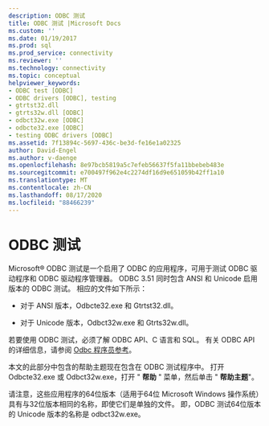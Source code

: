 ```yaml
---
description: ODBC 测试
title: ODBC 测试 |Microsoft Docs
ms.custom: ''
ms.date: 01/19/2017
ms.prod: sql
ms.prod_service: connectivity
ms.reviewer: ''
ms.technology: connectivity
ms.topic: conceptual
helpviewer_keywords:
- ODBC test [ODBC]
- ODBC drivers [ODBC], testing
- gtrtst32.dll
- gtrts32w.dll [ODBC]
- odbct32w.exe [ODBC]
- odbcte32.exe [ODBC]
- testing ODBC drivers [ODBC]
ms.assetid: 7f13894c-5697-436c-be3d-fe16e1a02325
author: David-Engel
ms.author: v-daenge
ms.openlocfilehash: 8e97bcb5819a5c7efeb56637f5fa11bbebeb483e
ms.sourcegitcommit: e700497f962e4c2274df16d9e651059b42ff1a10
ms.translationtype: MT
ms.contentlocale: zh-CN
ms.lasthandoff: 08/17/2020
ms.locfileid: "88466239"
---
```

# <a name="odbc-test"></a>ODBC 测试
Microsoft® ODBC 测试是一个启用了 ODBC 的应用程序，可用于测试 ODBC 驱动程序和 ODBC 驱动程序管理器。 ODBC 3.51 同时包含 ANSI 和 Unicode 启用版本的 ODBC 测试。 相应的文件如下所示：  
  
-   对于 ANSI 版本，Odbcte32.exe 和 Gtrtst32.dll。  
  
-   对于 Unicode 版本，Odbct32w.exe 和 Gtrts32w.dll。  
  
 若要使用 ODBC 测试，必须了解 ODBC API、C 语言和 SQL。 有关 ODBC API 的详细信息，请参阅 [Odbc 程序员参考](../odbc/reference/odbc-programmer-s-reference.md)。  
  
 本文的此部分中包含的帮助主题现在包含在 ODBC 测试程序中。 打开 Odbcte32.exe 或 Odbct32w.exe，打开 " **帮助** " 菜单，然后单击 " **帮助主题**"。  
  
 请注意，这些应用程序的64位版本（适用于64位 Microsoft Windows 操作系统）具有与32位版本相同的名称，即使它们是单独的文件。 即，ODBC 测试64位版本的 Unicode 版本的名称是 odbct32w.exe。
